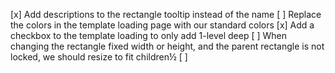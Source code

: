 [x] Add descriptions to the rectangle tooltip instead of the name
[ ] Replace the colors in the template loading page with our standard colors
[x] Add a checkbox to the template loading to only add 1-level deep
[ ] When changing the rectangle fixed width or height, and the parent rectangle is not locked, we should resize to fit children½
[ ] 